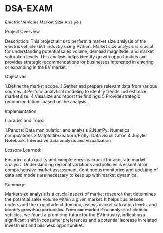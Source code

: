 # DSA-EXAM
Electric Vehicles Market Size Analysis

Project Overview

Description:
This project aims to perform a market size analysis of the electric vehicle (EV) industry using Python. Market size analysis is crucial for understanding potential sales volume, demand magnitude, and market saturation levels. This analysis helps identify growth opportunities and provides strategic recommendations for businesses interested in entering or expanding in the EV market.

Objectives:

1.Define the market scope.
2.Gather and prepare relevant data from various sources.
3.Perform analytical modeling to identify trends and estimate market size.
4.Visualize and report the findings.
5.Provide strategic recommendations based on the analysis.

Implementation

Libraries and Tools:

1.Pandas: Data manipulation and analysis
2.NumPy: Numerical computations
3.Matplotlib/Seaborn/Plotly: Data visualization
4.Jupyter Notebook: Interactive data analysis and visualization

Lessons Learned:

Ensuring data quality and completeness is crucial for accurate market analysis.
Understanding regional variations and policies is essential for comprehensive market assessment.
Continuous monitoring and updating of data and models are necessary to keep up with market dynamics.

Summary:

Market size analysis is a crucial aspect of market research that determines the potential sales volume within a given market. It helps businesses understand the magnitude of demand, assess market saturation levels, and identify growth opportunities. From our market size analysis of electric vehicles, we found a promising future for the EV industry, indicating a significant shift in consumer preferences and a potential increase in related investment and business opportunities.
